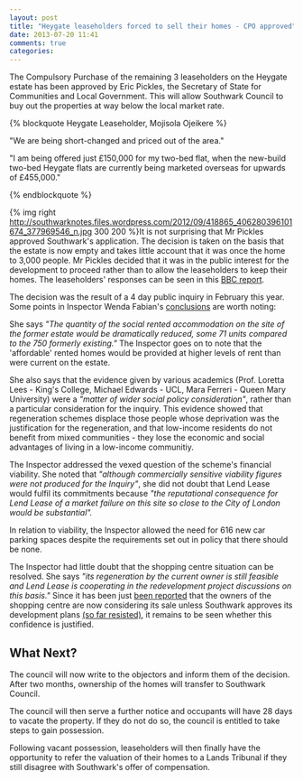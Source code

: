 ```yaml
---
layout: post
title: "Heygate leaseholders forced to sell their homes - CPO approved"
date: 2013-07-20 11:41
comments: true
categories: 
---
```

The Compulsory Purchase of the remaining 3 leaseholders on the Heygate estate has been approved by Eric Pickles, the Secretary of State for Communities and Local Government. This will allow Southwark Council to buy out the properties at way below the local market rate. 

{% blockquote Heygate Leaseholder, Mojisola Ojeikere %}

"We are being short-changed and priced out of the area."

"I am being offered just £150,000 for my two-bed flat, when the new-build two-bed Heygate flats are currently being marketed overseas for upwards of £455,000."

{% endblockquote %}

{% img right http://southwarknotes.files.wordpress.com/2012/09/418865_406280396101674_377969546_n.jpg 300 200 %}It is not surprising that Mr Pickles approved Southwark's application. The decision is taken on the basis that the estate is now empty and takes little account that it was once the home to 3,000 people. Mr Pickles decided that it was in the public interest for the development to proceed rather than to allow the leaseholders to keep their homes. The leaseholders' responses can be seen in this [BBC report](http://www.bbc.co.uk/news/uk-england-london-23371735).

The decision was the result of a 4 day public inquiry in February this year. Some points in Inspector Wenda Fabian's [conclusions](/images/Heygate_CPO_Inspectors_Report.pdf) are worth noting:

She says _"The quantity of the social rented accommodation on the site of the former estate would be dramatically reduced, some 71 units compared to the 750 formerly existing."_ The Inspector goes on to note that the 'affordable' rented homes would be provided at higher levels of rent than were current on the estate. 

She also says that the evidence given by various academics (Prof. Loretta Lees - King's College, Michael Edwards - UCL, Mara Ferreri - Queen Mary University) were a _"matter of wider social policy consideration"_, rather than a particular consideration for the inquiry. This evidence showed that regeneration schemes displace those people whose deprivation was the justification for the regeneration, and that low-income residents do not benefit from mixed communities - they lose the economic and social advantages of living in a low-income communitiy. 


The Inspector addressed the vexed question of the scheme's financial viability. She noted that _"although commercially sensitive viability figures were not produced for the Inquiry"_, she did not doubt that Lend Lease would fulfil its commitments because _"the reputational consequence for Lend Lease of a market failure on this site so close to the City of London would be substantial"._ 

In relation to viability, the Inspector allowed the need for 616 new car parking spaces despite the requirements set out in policy that there should be none.

The Inspector had little doubt that the shopping centre situation can be resolved. She says _"its regeneration by the current owner is still feasible and Lend Lease is cooperating in the redevelopment project discussions on this basis."_ Since it has been just [been reported](http://www.london-se1.co.uk/news/view/6937) that the owners of the shopping centre are now considering its sale unless Southwark approves its development plans [(so far resisted)](http://www.london-se1.co.uk/news/view/6808), it remains to be seen whether this confidence is justified.   

<h2>What Next?</h2>
The council will now write to the objectors and inform them of the decision. After two months, ownership of the homes will transfer to Southwark Council.

The council will then serve a further notice and occupants will have 28 days to vacate the property. If they do not do so, the council is entitled to take steps to gain possession.

Following vacant possession, leaseholders will then finally have the opportunity to refer the valuation of their homes to a Lands Tribunal if they still disagree with Southwark's offer of compensation.  
